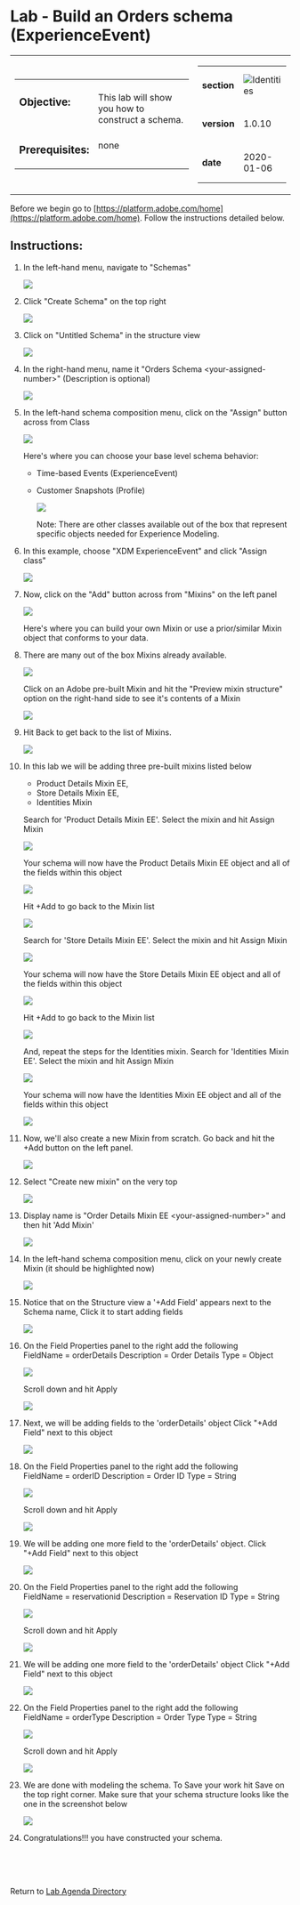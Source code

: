Lab  - Build an Orders schema (ExperienceEvent)
==========
<table style="border-collapse: collapse; border: none;" class="tab" cellspacing="0" cellpadding="0">

<tr style="border: none;">

<div align="left">
<td width="600" style="border: none;">
<table>
<tbody valign="top">
      <tr width="500">
            <td valign="top"><h3>Objective:</h3></td>
            <td valign="top"><br>This lab will show you how to construct a schema.
            </td>
     </tr>
     <tr width="500">
           <td valign="top"><h3>Prerequisites:</h3></td>
           <td valign="top"><br>none
           </td>
     </tr>
</tbody>
</table>
</td>
</div>

<div align="right">
<td style="border: none;" valign="top">

<table>
<tbody valign="top">
      <tr>
            <td valign="middle" height="70"><b>section</b></td>
            <td valign="middle" height="70"><img src="https://github.com/adobe/AEP-Hands-on-Labs/blob/master/assets/images/left_hand_nav_menu_schemas.png?raw=true" alt="Identities"></td>
      </tr>
      <tr>
            <td valign="middle" height="70"><b>version</b></td>
            <td valign="middle" height="70">1.0.10</td>
      </tr>
      <tr>
            <td valign="middle" height="70"><b>date</b></td>
            <td valign="middle" height="70">2020-01-06</td>
      </tr>
</tbody>
</table>
</td>
</div>

</tr>
</table>

Before we begin go to [https://platform.adobe.com/home](https://platform.adobe.com/home). Follow the instructions detailed below.

Instructions:
-----------------
1. In the left-hand menu, navigate to "Schemas"

      <!--
      ![Demo](./images/schemahome.png)
      -->
      
      <kbd><img src="./images/schemahome.png"  /></kbd> 
      
2. Click "Create Schema" on the top right

      <!--
      ![Demo](./images/schemacreate.png)
      -->
      
      <kbd><img src="./images/schemacreate.png"  /></kbd>
      
3. Click on "Untitled Schema" in the structure view

    <!---
    ![Demo](./images/schemaname.png)
    --->

    <kbd><img src="./images/schemaname.png"  /></kdb>


      
      
4. In the right-hand menu, name it "Orders Schema &lt;your-assigned-number>" (Description is optional)
      
      <!--
      ![Demo](./images/schemaname1.png)
      -->
      
      <kbd><img src="./images/schemaname1.png"  /></kdb>

      
5. In the left-hand schema composition menu, click on the "Assign" button across from Class


    <!---
    ![Demo](./images/schemaclassassign.png)
    --->

    <kbd><img src="./images/schemaclassassign.png"  /></kdb>

      
      
    Here's where you can choose your base level schema behavior:
    - Time-based Events (ExperienceEvent)
    - Customer Snapshots (Profile)
     
      <!--
      ![Demo](./images/schemaclass.png)
      -->
      
      <kbd><img src="./images/schemaclass.png"  /></kdb>


      Note: There are other classes available out of the box that represent specific objects needed for Experience Modeling.

6. In this example, choose "XDM ExperienceEvent" and click "Assign class"

      <!--
      ![Demo](./images/schemaclass1.png)
      -->
      
      <kbd><img src="./images/schemaclass1.png"  /></kdb>
       
      
7. Now, click on the "Add" button across from "Mixins" on the left panel


    <!---
    ![Demo](./images/schemamixin.png)
    --->

    <kbd><img src="./images/schemamixin.png"  /></kdb>

      
      
      Here's where you can build your own Mixin or use a prior/similar Mixin object that conforms to your data.
      
8. There are many out of the box Mixins already available. 

      <!--
      ![Demo](./images/schemamixinpreview.png)
      -->
      <kbd><img src="./images/schemamixinpreview.png"  /></kdb>
      
     Click on an Adobe pre-built Mixin and hit the "Preview mixin structure" option on the right-hand side to see it's contents of a Mixin
      
      <!--
      ![Demo](./images/schemamixinpreview1.png)
      -->
      <kbd><img src="./images/schemamixinpreview1.png"  /></kdb>
    
9. Hit Back to get back to the list of Mixins. 

      <!--
      ![Demo](./images/schemamixinback.png)
      -->
      <kbd><img src="./images/schemamixinback.png"  /></kdb>
      
      
10. In this lab we will be adding three pre-built mixins listed below

      - Product Details Mixin EE,
      - Store Details Mixin EE,
      - Identities Mixin
     
     
      Search for 'Product Details Mixin EE'. Select the mixin and hit Assign Mixin
      
     <!-- 
     ![Demo](./images/schemamixin1.png)
     -->
      <kbd><img src="./images/schemamixin1.png"  /></kdb>
      
      Your schema will now have the Product Details Mixin EE object and all of the fields within this object
      
      <!---
      ![Demo](./images/schemamixin2.png)
      --->

      <kbd><img src="./images/schemamixin2.png"  /></kdb>
             
             
      Hit +Add to go back to the Mixin list
      
      
       <!---
       ![Demo](./images/schemamixin3.png)
       --->

       <kbd><img src="./images/schemamixin3.png"  /></kdb>     
      
             
      Search for 'Store Details Mixin EE'. Select the mixin and hit Assign Mixin   
       
      <kbd><img src="./images/schemamixin16.png"  /></kdb>
      
      Your schema will now have the Store Details Mixin EE object and all of the fields within this object
      
      <kbd><img src="./images/schemamixin17.png"  /></kdb>
      
      Hit +Add to go back to the Mixin list
      
      <kbd><img src="./images/schemamixin18.png"  /></kdb>     
             
      And, repeat the steps for the Identities mixin.  Search for 'Identities Mixin EE'. Select the mixin and hit Assign Mixin 
                        
       <kbd><img src="./images/schemamixin19.png"  /></kdb>     
       
      Your schema will now have the Identities Mixin EE object and all of the fields within this object
      
      <kbd><img src="./images/schemamixin20.png"  /></kdb>
      
        
11. Now, we'll also create a new Mixin from scratch. Go back and hit the +Add button on the left panel.

       <!---
       ![Demo](./images/schemamixin6.png)
       --->

       <kbd><img src="./images/schemamixin6.png"  /></kdb>    
       
      
      
12. Select "Create new mixin" on the very top

      <!--
      ![Demo](./images/schemamixin7.png)
      -->
      <kbd><img src="./images/schemamixin7.png"  /></kdb>    
      
      
13. Display name is "Order Details Mixin EE &lt;your-assigned-number>" and then hit 'Add Mixin'
      
    <!--  
    ![Demo](./images/schemamixin8.png)
    --> 
    <kbd><img src="./images/schemamixin8.png"  /></kdb>     
     
14. In the left-hand schema composition menu, click on your newly create Mixin (it should be highlighted now)


    <!---
    ![Demo](./images/schemamixin9.png)
    --->

    <kbd><img src="./images/schemamixin9.png"  /></kdb>   
       

15. Notice that on the Structure view a '+Add Field' appears next to the Schema name, Click it to start adding fields 


    <!---
    ![Demo](./images/schemamixin10.png)
    --->

    <kbd><img src="./images/schemamixin10.png"  /></kdb>   


16. On the Field Properties panel to the right add the following  
      FieldName = orderDetails
      Description = Order Details
      Type = Object

    <!--  
    ![Demo](./images/schemamixin11.png)
    -->
    <kbd><img src="./images/schemamixin11.png"  /></kdb>    

    Scroll  down and hit Apply

    <!--  
    ![Demo](./images/schemaapply.png)
    -->
    <kbd><img src="./images/schemaapply.png"  /></kdb>    

17. Next, we will be adding fields to the 'orderDetails' object Click "+Add Field" next to this object

    <!---
    ![Demo](./images/schemamixin12.png)
    --->

    <kbd><img src="./images/schemamixin12.png"  /></kdb>   



18. On the Field Properties panel to the right add the following  
      FieldName = orderID
      Description = Order ID
      Type = String

     <!-- 
     ![Demo](./images/schemamixin13.png)
     -->
     <kbd><img src="./images/schemamixin13.png"  /></kdb>   

     Scroll down and hit Apply

    <!--  
    ![Demo](./images/schemaapply.png)
    -->
    <kbd><img src="./images/schemaapply.png"  /></kdb>   
    

19. We will be adding one more field to the 'orderDetails' object. Click "+Add Field" next to this object

    <!---
    ![Demo](./images/schemamixin12.png)
    --->

    <kbd><img src="./images/schemamixin12.png"  /></kdb>



20. On the Field Properties panel to the right add the following  
      FieldName = reservationid
      Description = Reservation ID
      Type = String

    <!--  
    ![Demo](./images/schemamixin14.png)
    -->
    <kbd><img src="./images/schemamixin14.png"  /></kdb>

    Scroll down and hit Apply

    <!--  
    ![Demo](./images/schemaapply.png)
    -->
    <kbd><img src="./images/schemaapply.png"  /></kdb>
    
21. We will be adding one more field  to the 'orderDetails' object Click "+Add Field" next to this object

    <!---
    ![Demo](./images/schemamixin12.png)
    --->

    <kbd><img src="./images/schemamixin12.png"  /></kdb>



22. On the Field Properties panel to the right add the following  
      FieldName = orderType
      Description = Order Type
      Type = String

    <!--  
    ![Demo](./images/schemamixin15.png)
    -->
    <kbd><img src="./images/schemamixin15.png"  /></kdb>

    Scroll down and hit Apply

    <!--  
    ![Demo](./images/schemaapply.png)
    -->
    <kbd><img src="./images/schemaapply.png"  /></kdb>
    
23. We are done with modeling the schema. To Save your work hit Save on the top right corner. Make sure that your schema structure looks like the one in the screenshot below
 

     <!---
     ![Demo](./images/schemafinal.png)
     --->
     <kbd><img src="./images/schemafinal.png"  /></kdb>

 
 
 24. Congratulations!!! you have constructed your schema.
 
<br>
<br>
<br>


Return to [Lab Agenda Directory](https://github.com/adobe/AEP-Hands-on-Labs/blob/master/labs/travel/README.md#lab-agenda)

